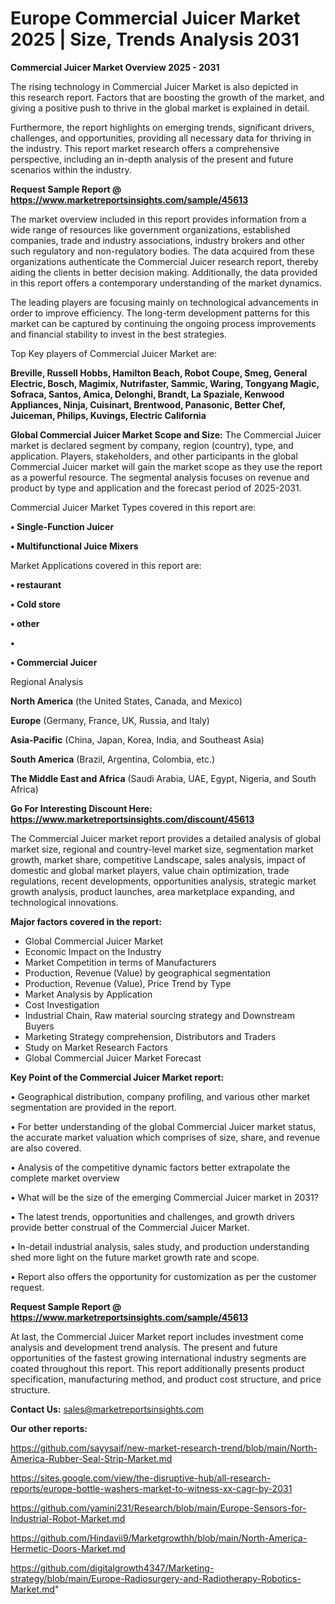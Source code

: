 # Europe Commercial Juicer Market 2025 | Size, Trends Analysis 2031

<Strong> Commercial Juicer Market Overview 2025 - 2031</strong>

The rising technology in Commercial Juicer Market is also depicted in this research report. Factors that are boosting the growth of the market, and giving a positive push to thrive in the global market is explained in detail.

Furthermore, the report highlights on emerging trends, significant drivers, challenges, and opportunities, providing all necessary data for thriving in the industry. This report market research offers a comprehensive perspective, including an in-depth analysis of the present and future scenarios within the industry.

<strong>Request Sample Report @ <a href=https://www.marketreportsinsights.com/sample/45613>https://www.marketreportsinsights.com/sample/45613</a></strong>

The market overview included in this report provides information from a wide range of resources like government organizations, established companies, trade and industry associations, industry brokers and other such regulatory and non-regulatory bodies. The data acquired from these organizations authenticate the Commercial Juicer research report, thereby aiding the clients in better decision making. Additionally, the data provided in this report offers a contemporary understanding of the market dynamics.

The leading players are focusing mainly on technological advancements in order to improve efficiency. The long-term development patterns for this market can be captured by continuing the ongoing process improvements and financial stability to invest in the best strategies.

Top Key players of Commercial Juicer Market are:

<strong>Breville, Russell Hobbs, Hamilton Beach, Robot Coupe, Smeg, General Electric, Bosch, Magimix, Nutrifaster, Sammic, Waring, Tongyang Magic, Sofraca, Santos, Amica, Delonghi, Brandt, La Spaziale, Kenwood Appliances, Ninja, Cuisinart, Brentwood, Panasonic, Better Chef, Juiceman, Philips, Kuvings, Electric California</strong>

<strong><b>Global Commercial Juicer Market Scope and Size:</b></strong>
The Commercial Juicer market is declared segment by company, region (country), type, and application. Players, stakeholders, and other participants in the global Commercial Juicer market will gain the market scope as they use the report as a powerful resource. The segmental analysis focuses on revenue and product by type and application and the forecast period of 2025-2031.

Commercial Juicer Market Types covered in this report are:

<strong>•  Single-Function Juicer

•  Multifunctional Juice Mixers</strong>

Market Applications covered in this report are:

<strong>•  restaurant

•  Cold store

•  other

•  

•  Commercial Juicer</strong> 

Regional Analysis

<strong>North America</strong> (the United States, Canada, and Mexico)

<strong>Europe</strong> (Germany, France, UK, Russia, and Italy)

<strong>Asia-Pacific</strong> (China, Japan, Korea, India, and Southeast Asia)

<strong>South America</strong> (Brazil, Argentina, Colombia, etc.)

<strong>The Middle East and Africa</strong> (Saudi Arabia, UAE, Egypt, Nigeria, and South Africa)

<strong>Go For Interesting Discount Here: <a href=https://www.marketreportsinsights.com/discount/45613>https://www.marketreportsinsights.com/discount/45613</a></strong>

The Commercial Juicer market report provides a detailed analysis of global market size, regional and country-level market size, segmentation market growth, market share, competitive Landscape, sales analysis, impact of domestic and global market players, value chain optimization, trade regulations, recent developments, opportunities analysis, strategic market growth analysis, product launches, area marketplace expanding, and technological innovations.

<strong><b>Major factors covered in the report:</b></strong>
<ul>
  <li>Global Commercial Juicer Market </li>
  <li>Economic Impact on the Industry</li>
  <li>Market Competition in terms of Manufacturers</li>
  <li>Production, Revenue (Value) by geographical segmentation</li>
  <li>Production, Revenue (Value), Price Trend by Type</li>
  <li>Market Analysis by Application</li>
  <li>Cost Investigation</li>
  <li>Industrial Chain, Raw material sourcing strategy and Downstream Buyers</li>
  <li>Marketing Strategy comprehension, Distributors and Traders</li>
  <li>Study on Market Research Factors</li>
  <li>Global Commercial Juicer Market Forecast</li>
</ul>

<strong><b>Key Point of the Commercial Juicer Market report:</b></strong>

• Geographical distribution, company profiling, and various other market segmentation are provided in the report.

• For better understanding of the global Commercial Juicer market status, the accurate market valuation which comprises of size, share, and revenue are also covered.

• Analysis of the competitive dynamic factors better extrapolate the complete market overview

• What will be the size of the emerging Commercial Juicer market in 2031?

• The latest trends, opportunities and challenges, and growth drivers provide better construal of the Commercial Juicer Market.

• In-detail industrial analysis, sales study, and production understanding shed more light on the future market growth rate and scope.

• Report also offers the opportunity for customization as per the customer request.

<strong>Request Sample Report @ <a href=https://www.marketreportsinsights.com/sample/45613>https://www.marketreportsinsights.com/sample/45613</a></strong>

At last, the Commercial Juicer Market report includes investment come analysis and development trend analysis. The present and future opportunities of the fastest growing international industry segments are coated throughout this report. This report additionally presents product specification, manufacturing method, and product cost structure, and price structure.

<strong>Contact Us:</strong>
sales@marketreportsinsights.com

<strong>Our other reports:</strong>

<a href=https://github.com/sayysaif/new-market-research-trend/blob/main/North-America-Rubber-Seal-Strip-Market.md>https://github.com/sayysaif/new-market-research-trend/blob/main/North-America-Rubber-Seal-Strip-Market.md</a>

<a href=https://sites.google.com/view/the-disruptive-hub/all-research-reports/europe-bottle-washers-market-to-witness-xx-cagr-by-2031>https://sites.google.com/view/the-disruptive-hub/all-research-reports/europe-bottle-washers-market-to-witness-xx-cagr-by-2031</a>

<a href=https://github.com/yamini231/Research/blob/main/Europe-Sensors-for-Industrial-Robot-Market.md>https://github.com/yamini231/Research/blob/main/Europe-Sensors-for-Industrial-Robot-Market.md</a>

<a href=https://github.com/Hindavii9/Marketgrowthh/blob/main/North-America-Hermetic-Doors-Market.md>https://github.com/Hindavii9/Marketgrowthh/blob/main/North-America-Hermetic-Doors-Market.md</a>

<a href=https://github.com/digitalgrowth4347/Marketing-strategy/blob/main/Europe-Radiosurgery-and-Radiotherapy-Robotics-Market.md>https://github.com/digitalgrowth4347/Marketing-strategy/blob/main/Europe-Radiosurgery-and-Radiotherapy-Robotics-Market.md</a>"
